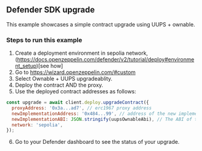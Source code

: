 ## Defender SDK upgrade

This example showcases a simple contract upgrade using UUPS + ownable.

### Steps to run this example

1. Create a deployment environment in sepolia network, (https://docs.openzeppelin.com/defender/v2/tutorial/deploy#environment_setup)[see how]
2. Go to https://wizard.openzeppelin.com/#custom
3. Select Ownable + UUPS upgradeablity.
4. Deploy the contract AND the proxy.
5. Use the deployed contract addresses as follows:

```js
const upgrade = await client.deploy.upgradeContract({
  proxyAddress: '0x3a...ad7', // erc1967 proxy address
  newImplementationAddress: '0x484...99', // address of the new implementation contract
  newImplementationABI: JSON.stringify(uupsOwnableAbi), // The ABI of the new implementation (must implement UUPS standard)
  network: 'sepolia',
});
```

6. Go to your Defender dashboard to see the status of your upgrade.
